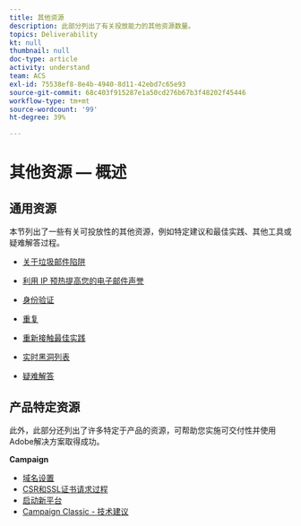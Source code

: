 ```yaml
---
title: 其他资源
description: 此部分列出了有关投放能力的其他资源数量。
topics: Deliverability
kt: null
thumbnail: null
doc-type: article
activity: understand
team: ACS
exl-id: 75538ef8-8e4b-4940-8d11-42ebd7c65e93
source-git-commit: 68c403f915287e1a50cd276b67b3f48202f45446
workflow-type: tm+mt
source-wordcount: '99'
ht-degree: 39%

---
```


# 其他资源 — 概述

## 通用资源

本节列出了一些有关可投放性的其他资源，例如特定建议和最佳实践、其他工具或疑难解答过程。

* [关于垃圾邮件陷阱](../../help/additional-resources/all-about-spam-traps.md)
* [利用 IP 预热提高您的电子邮件声誉](../../help/additional-resources/increase-reputation-with-ip-warming.md)
* [身份验证](../../help/additional-resources/authentication.md)
* [重复](../../help/additional-resources/duplicates.md)
* [重新接触最佳实践](../../help/additional-resources/re-engagement.md)
* [实时黑洞列表](../../help/additional-resources/blocklist-databases.md)
* [疑难解答](../../help/additional-resources/troubleshooting.md)

   <!--
    [IP Certification](../../help/additional-resources/ip-certification.md)
    [Third-party monitoring tools](../../help/additional-resources/third-party-monitoring-tools.md)-->

## 产品特定资源

此外，此部分还列出了许多特定于产品的资源，可帮助您实施可交付性并使用Adobe解决方案取得成功。

**Campaign**

* [域名设置](../../help/additional-resources/ac-domain-name-setup.md)
* [CSR和SSL证书请求过程](../../help/additional-resources/ac-ssl-certificate-request.md)
* [启动新平台](../../help/additional-resources/ac-starting-new-platform.md)
* [Campaign Classic - 技术建议](../../help/additional-resources/acc-technical-recommendations.md)
